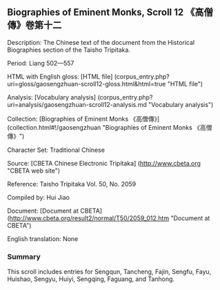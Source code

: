 ##  Biographies of Eminent Monks, Scroll 12 《高僧傳》卷第十二

Description: The Chinese text of the document from the Historical Biographies section of the Taisho Tripitaka.

Period: Liang 502—557

HTML with English gloss: [HTML file] (corpus_entry.php?uri=gloss/gaosengzhuan-scroll12-gloss.html&html=true "HTML file")

Analysis: [Vocabulary analysis] (corpus_entry.php?uri=analysis/gaosengzhuan-scroll12-analysis.md "Vocabulary analysis")

Collection: [Biographies of Eminent Monks 《高僧傳》] (collection.html#!/gaosengzhuan "Biographies of Eminent Monks 《高僧傳》")

Character Set: Traditional Chinese

Source: [CBETA Chinese Electronic Tripitaka] (http://www.cbeta.org "CBETA web site")

Reference: Taisho Tripitaka Vol. 50, No. 2059

Compiled by: Hui Jiao

Document: [Document at CBETA] (http://www.cbeta.org/result2/normal/T50/2059_012.htm "Document at CBETA")

English	translation: None

### Summary
This scroll includes entries for Sengqun, Tancheng, Fajin, Sengfu, Fayu, Huishao, Sengyu, Huiyi, Sengqing, Faguang, and Tanhong.

